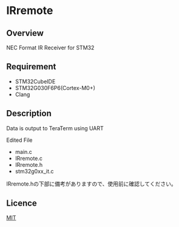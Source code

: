 # IRremote

## Overview
NEC Format IR Receiver for STM32

## Requirement
* STM32CubeIDE
* STM32G030F6P6(Cortex-M0+)
* Clang

## Description
Data is output to TeraTerm using UART

Edited File
* main.c
* IRremote.c
* IRremote.h
* stm32g0xx_it.c

IRremote.hの下部に備考がありますので、使用前に確認してください。

## Licence
[MIT](https://github.com/wataoxp/Radio/blob/main/LICENSE)



